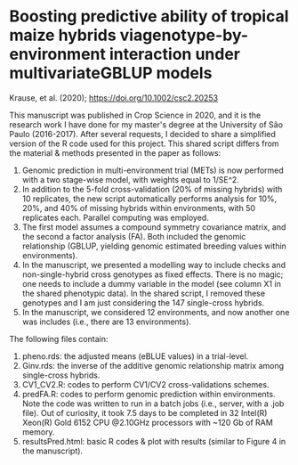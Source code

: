 # Boosting predictive ability of tropical maize hybrids viagenotype-by-environment interaction under multivariateGBLUP models

Krause, et al. (2020); https://doi.org/10.1002/csc2.20253

This manuscript was published in Crop Science in 2020, and it is the research work I have done for my master's degree at the University of São Paulo (2016-2017). After several requests, I decided to share a simplified version of the R code used for this project. This shared script differs from the material & methods presented in the paper as follows:

1. Genomic prediction in multi-environment trial (METs) is now performed with a two stage-wise model, with weights equal to 1/SE^2.
2. In addition to the 5-fold cross-validation (20% of missing hybrids) with 10 replicates, the new script automatically performs analysis for 10%, 20%, and 40% of missing hybrids within environments, with 50 replicates each. Parallel computing was employed. 
3. The first model assumes a compound symmetry covariance matrix, and the second a factor analysis (FA). Both included the genomic relationship (GBLUP, yielding genomic estimated breeding values within environments).
4. In the manuscript, we presented a modelling way to include checks and non-single-hybrid cross genotypes as fixed effects. There is no magic; one needs to include a dummy variable in the model (see column X1 in the shared phenotypic data). In the shared script, I removed these genotypes and I am just considering the 147 single-cross hybrids.
5. In the manuscript, we considered 12 environments, and now another one was includes (i.e., there are 13 environments).

The following files contain:

1. pheno.rds: the adjusted means (eBLUE values) in a trial-level.
2. Ginv.rds: the inverse of the additive genomic relationship matrix among single-cross hybrids.
3. CV1_CV2.R: codes to perform CV1/CV2 cross-validations schemes. 
4. predFA.R: codes to perform genomic prediction within environments. Note the code was written to run in a batch jobs (i.e., server, with a .job file). Out of curiosity, it took 7.5 days to be completed in 32 Intel(R) Xeon(R) Gold 6152 CPU @2.10GHz processors with ~120 Gb of RAM memory.
5. resultsPred.html: basic R codes & plot with results (similar to Figure 4 in the manuscript).
